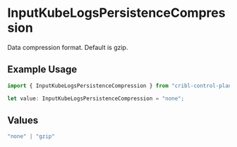# InputKubeLogsPersistenceCompression

Data compression format. Default is gzip.

## Example Usage

```typescript
import { InputKubeLogsPersistenceCompression } from "cribl-control-plane/models";

let value: InputKubeLogsPersistenceCompression = "none";
```

## Values

```typescript
"none" | "gzip"
```